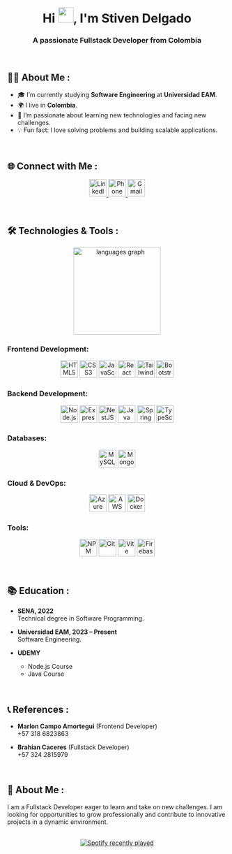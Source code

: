 <div align="center">
  <h1 align="center">Hi <img src="https://media.giphy.com/media/hvRJCLFzcasrR4ia7z/giphy.gif" width="35">, I'm Stiven Delgado</h1>
  <h3 align="center">A passionate Fullstack Developer from Colombia</h3>
</div>

<br>

## 👨‍💻 About Me :

- 🎓 I’m currently studying **Software Engineering** at **Universidad EAM**.
- 🌍 I live in **Colombia**.
- 🚀 I’m passionate about learning new technologies and facing new challenges.
- 💡 Fun fact: I love solving problems and building scalable applications.

<br>

## 🌐 Connect with Me :

<p align="center">
  <a href="https://www.linkedin.com/in/stiven-delgado/">
    <img src="https://img.icons8.com/color/48/000000/linkedin.png" alt="LinkedIn" width="40" height="40"/>
  </a>
  <a href="tel:3242815979">
    <img src="https://img.icons8.com/color/48/000000/phone.png" alt="Phone" width="40" height="40"/>
  </a>
  <a href="mailto:delgadositven123@gmail.com">
    <img src="https://img.icons8.com/color/48/000000/gmail.png" alt="Gmail" width="40" height="40"/>
  </a>
</p>

<br>

## 🛠️ Technologies & Tools :
<div align="center">
  <img src="https://github-readme-stats.vercel.app/api/top-langs?username=StivenDelgado&locale=en&hide_title=false&layout=compact&card_width=320&langs_count=10&theme=onedark&hide_border=true&order=2" height="200" alt="languages graph"  />
</div>

###
### Frontend Development:
<p align="center">
  <img src="https://img.icons8.com/color/48/000000/html-5.png" alt="HTML5" width="40" height="40"/>
  <img src="https://img.icons8.com/color/48/000000/css3.png" alt="CSS3" width="40" height="40"/>
  <img src="https://img.icons8.com/color/48/000000/javascript.png" alt="JavaScript" width="40" height="40"/>
  <img src="https://img.icons8.com/color/48/000000/react-native.png" alt="React" width="40" height="40"/>
  <img src="https://img.icons8.com/color/48/000000/tailwindcss.png" alt="TailwindCSS" width="40" height="40"/>
  <img src="https://img.icons8.com/color/48/000000/bootstrap.png" alt="Bootstrap" width="40" height="40"/>
</p>

### Backend Development:
<p align="center">
  <img src="https://img.icons8.com/color/48/000000/nodejs.png" alt="Node.js" width="40" height="40"/>
  <img src="https://img.icons8.com/color/48/000000/express.png" alt="Express.js" width="40" height="40"/>
  <img src="https://img.icons8.com/color/48/000000/nestjs.png" alt="NestJS" width="40" height="40"/>
  <img src="https://img.icons8.com/?size=100&id=13679&format=png&color=000000" alt="Java" width="40" height="40"/>
  <img src="https://img.icons8.com/color/48/000000/spring-logo.png" alt="Spring Boot" width="40" height="40"/>
  <img src="https://img.icons8.com/color/48/000000/typescript.png" alt="TypeScript" width="40" height="40"/>
</p>

### Databases:
<p align="center">
  <img src="https://img.icons8.com/color/48/000000/mysql-logo.png" alt="MySQL" width="40" height="40"/>
  <img src="https://img.icons8.com/color/48/000000/mongodb.png" alt="MongoDB" width="40" height="40"/>
</p>

### Cloud & DevOps:
<p align="center">
  <img src="https://img.icons8.com/?size=100&id=VLKafOkk3sBX&format=png&color=000000" alt="Azure" width="40" height="40"/>
  <img src="https://img.icons8.com/color/48/000000/amazon-web-services.png" alt="AWS" width="40" height="40"/>
  <img src="https://img.icons8.com/color/48/000000/docker.png" alt="Docker" width="40" height="40"/>
</p>

### Tools:
<p align="center">
  <img src="https://img.icons8.com/color/48/000000/npm.png" alt="NPM" width="40" height="40"/>
  <img src="https://img.icons8.com/color/48/000000/git.png" alt="Git" width="40" height="40"/>
  <img src="https://img.icons8.com/color/48/000000/vite.png" alt="Vite" width="40" height="40"/>
  <img src="https://img.icons8.com/color/48/000000/firebase.png" alt="Firebase" width="40" height="40"/>
</p>

<br>

## 📚 Education :

- **SENA, 2022**  
  Technical degree in Software Programming.

- **Universidad EAM, 2023 – Present**  
  Software Engineering.

- **UDEMY**  
  - Node.js Course  
  - Java Course

<br>

## 📞 References :

- **Marlon Campo Amortegui** (Frontend Developer)  
  +57 318 6823863

- **Brahian Caceres** (Fullstack Developer)  
  +57 324 2815979

<br>

## 🌟 About Me :

I am a Fullstack Developer eager to learn and take on new challenges. I am looking for opportunities to grow professionally and contribute to innovative projects in a dynamic environment.


<br clear="both">

<div align="center">
  <a href="https://open.spotify.com/user/oivu93bqpfd3hlo438t1tc58j">
    <img src="https://spotify-recently-played-readme.vercel.app/api?user=oivu93bqpfd3hlo438t1tc58j&count=2&unique=true" alt="Spotify recently played"  />
  </a>
</div>

###
